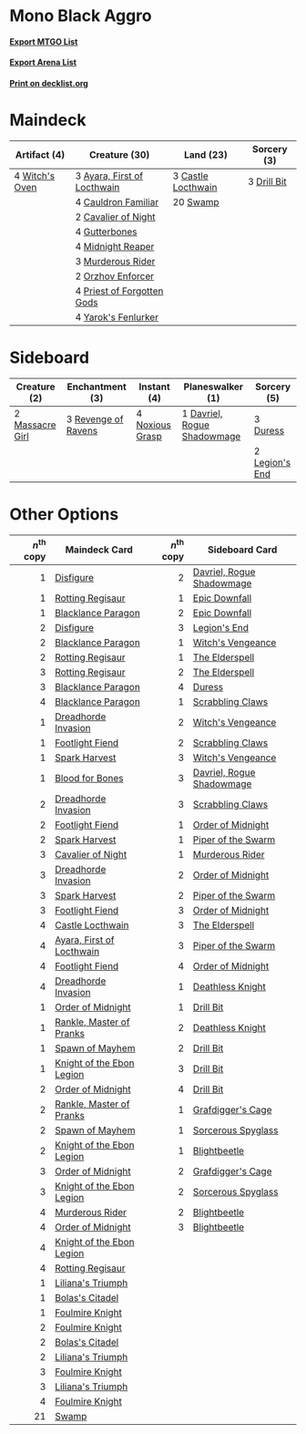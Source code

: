 # Mono Black Aggro

#### [Export MTGO List](../collection/Mono%20Black%20Aggro/Mono%20Black%20Aggro.txt)
#### [Export Arena List](../collection/Mono%20Black%20Aggro/Mono%20Black%20Aggro_arena.txt)
#### [Print on decklist.org](http://decklist.org/?deckmain=3%09Ayara,%20First%20of%20Locthwain%0A3%09Castle%20Locthwain%0A4%09Cauldron%20Familiar%0A2%09Cavalier%20of%20Night%0A3%09Drill%20Bit%0A4%09Gutterbones%0A4%09Midnight%20Reaper%0A3%09Murderous%20Rider%0A2%09Orzhov%20Enforcer%0A4%09Priest%20of%20Forgotten%20Gods%0A20%09Swamp%0A4%09Witch's%20Oven%0A4%09Yarok's%20Fenlurker&deckside=1%09Davriel,%20Rogue%20Shadowmage%0A3%09Duress%0A2%09Legion's%20End%0A2%09Massacre%20Girl%0A4%09Noxious%20Grasp%0A3%09Revenge%20of%20Ravens)
# Maindeck

|                                      Artifact (4)                                       |                                            Creature (30)                                             |                                          Land (23)                                          |                                     Sorcery (3)                                      |
|-----------------------------------------------------------------------------------------|------------------------------------------------------------------------------------------------------|---------------------------------------------------------------------------------------------|--------------------------------------------------------------------------------------|
|4 [Witch's Oven](http://gatherer.wizards.com/Pages/Card/Details.aspx?multiverseid=473199)|3 [Ayara, First of Locthwain](http://gatherer.wizards.com/Pages/Card/Details.aspx?multiverseid=473037)|3 [Castle Locthwain](http://gatherer.wizards.com/Pages/Card/Details.aspx?multiverseid=473203)|3 [Drill Bit](http://gatherer.wizards.com/Pages/Card/Details.aspx?multiverseid=457217)|
|                                                                                         |4 [Cauldron Familiar](http://gatherer.wizards.com/Pages/Card/Details.aspx?multiverseid=473043)        |20 [Swamp](http://gatherer.wizards.com/Pages/Card/Details.aspx?multiverseid=439858)          |                                                                                      |
|                                                                                         |2 [Cavalier of Night](http://gatherer.wizards.com/Pages/Card/Details.aspx?multiverseid=466848)        |                                                                                             |                                                                                      |
|                                                                                         |4 [Gutterbones](http://gatherer.wizards.com/Pages/Card/Details.aspx?multiverseid=457220)              |                                                                                             |                                                                                      |
|                                                                                         |4 [Midnight Reaper](http://gatherer.wizards.com/Pages/Card/Details.aspx?multiverseid=452827)          |                                                                                             |                                                                                      |
|                                                                                         |3 [Murderous Rider](http://gatherer.wizards.com/Pages/Card/Details.aspx?multiverseid=473059)          |                                                                                             |                                                                                      |
|                                                                                         |2 [Orzhov Enforcer](http://gatherer.wizards.com/Pages/Card/Details.aspx?multiverseid=457223)          |                                                                                             |                                                                                      |
|                                                                                         |4 [Priest of Forgotten Gods](http://gatherer.wizards.com/Pages/Card/Details.aspx?multiverseid=457227) |                                                                                             |                                                                                      |
|                                                                                         |4 [Yarok's Fenlurker](http://gatherer.wizards.com/Pages/Card/Details.aspx?multiverseid=466877)        |                                                                                             |                                                                                      |


# Sideboard

|                                       Creature (2)                                       |                                       Enchantment (3)                                        |                                       Instant (4)                                        |                                           Planeswalker (1)                                           |                                       Sorcery (5)                                       |
|------------------------------------------------------------------------------------------|----------------------------------------------------------------------------------------------|------------------------------------------------------------------------------------------|------------------------------------------------------------------------------------------------------|-----------------------------------------------------------------------------------------|
|2 [Massacre Girl](http://gatherer.wizards.com/Pages/Card/Details.aspx?multiverseid=461026)|3 [Revenge of Ravens](http://gatherer.wizards.com/Pages/Card/Details.aspx?multiverseid=473066)|4 [Noxious Grasp](http://gatherer.wizards.com/Pages/Card/Details.aspx?multiverseid=466864)|1 [Davriel, Rogue Shadowmage](http://gatherer.wizards.com/Pages/Card/Details.aspx?multiverseid=461010)|3 [Duress](http://gatherer.wizards.com/Pages/Card/Details.aspx?multiverseid=14557)       |
|                                                                                          |                                                                                              |                                                                                          |                                                                                                      |2 [Legion's End](http://gatherer.wizards.com/Pages/Card/Details.aspx?multiverseid=466860)|


# Other Options

|*n*<sup>th</sup> copy|                                           Maindeck Card                                            |*n*<sup>th</sup> copy|                                           Sideboard Card                                           |
|--------------------:|----------------------------------------------------------------------------------------------------|--------------------:|----------------------------------------------------------------------------------------------------|
|                    1|[Disfigure](http://gatherer.wizards.com/Pages/Card/Details.aspx?multiverseid=442076)                |                    2|[Davriel, Rogue Shadowmage](http://gatherer.wizards.com/Pages/Card/Details.aspx?multiverseid=461010)|
|                    1|[Rotting Regisaur](http://gatherer.wizards.com/Pages/Card/Details.aspx?multiverseid=466865)         |                    1|[Epic Downfall](http://gatherer.wizards.com/Pages/Card/Details.aspx?multiverseid=473047)            |
|                    1|[Blacklance Paragon](http://gatherer.wizards.com/Pages/Card/Details.aspx?multiverseid=473041)       |                    2|[Epic Downfall](http://gatherer.wizards.com/Pages/Card/Details.aspx?multiverseid=473047)            |
|                    2|[Disfigure](http://gatherer.wizards.com/Pages/Card/Details.aspx?multiverseid=442076)                |                    3|[Legion's End](http://gatherer.wizards.com/Pages/Card/Details.aspx?multiverseid=466860)             |
|                    2|[Blacklance Paragon](http://gatherer.wizards.com/Pages/Card/Details.aspx?multiverseid=473041)       |                    1|[Witch's Vengeance](http://gatherer.wizards.com/Pages/Card/Details.aspx?multiverseid=473073)        |
|                    2|[Rotting Regisaur](http://gatherer.wizards.com/Pages/Card/Details.aspx?multiverseid=466865)         |                    1|[The Elderspell](http://gatherer.wizards.com/Pages/Card/Details.aspx?multiverseid=461016)           |
|                    3|[Rotting Regisaur](http://gatherer.wizards.com/Pages/Card/Details.aspx?multiverseid=466865)         |                    2|[The Elderspell](http://gatherer.wizards.com/Pages/Card/Details.aspx?multiverseid=461016)           |
|                    3|[Blacklance Paragon](http://gatherer.wizards.com/Pages/Card/Details.aspx?multiverseid=473041)       |                    4|[Duress](http://gatherer.wizards.com/Pages/Card/Details.aspx?multiverseid=14557)                    |
|                    4|[Blacklance Paragon](http://gatherer.wizards.com/Pages/Card/Details.aspx?multiverseid=473041)       |                    1|[Scrabbling Claws](http://gatherer.wizards.com/Pages/Card/Details.aspx?multiverseid=451173)         |
|                    1|[Dreadhorde Invasion](http://gatherer.wizards.com/Pages/Card/Details.aspx?multiverseid=461013)      |                    2|[Witch's Vengeance](http://gatherer.wizards.com/Pages/Card/Details.aspx?multiverseid=473073)        |
|                    1|[Footlight Fiend](http://gatherer.wizards.com/Pages/Card/Details.aspx?multiverseid=457360)          |                    2|[Scrabbling Claws](http://gatherer.wizards.com/Pages/Card/Details.aspx?multiverseid=451173)         |
|                    1|[Spark Harvest](http://gatherer.wizards.com/Pages/Card/Details.aspx?multiverseid=461032)            |                    3|[Witch's Vengeance](http://gatherer.wizards.com/Pages/Card/Details.aspx?multiverseid=473073)        |
|                    1|[Blood for Bones](http://gatherer.wizards.com/Pages/Card/Details.aspx?multiverseid=466843)          |                    3|[Davriel, Rogue Shadowmage](http://gatherer.wizards.com/Pages/Card/Details.aspx?multiverseid=461010)|
|                    2|[Dreadhorde Invasion](http://gatherer.wizards.com/Pages/Card/Details.aspx?multiverseid=461013)      |                    3|[Scrabbling Claws](http://gatherer.wizards.com/Pages/Card/Details.aspx?multiverseid=451173)         |
|                    2|[Footlight Fiend](http://gatherer.wizards.com/Pages/Card/Details.aspx?multiverseid=457360)          |                    1|[Order of Midnight](http://gatherer.wizards.com/Pages/Card/Details.aspx?multiverseid=473061)        |
|                    2|[Spark Harvest](http://gatherer.wizards.com/Pages/Card/Details.aspx?multiverseid=461032)            |                    1|[Piper of the Swarm](http://gatherer.wizards.com/Pages/Card/Details.aspx?multiverseid=473062)       |
|                    3|[Cavalier of Night](http://gatherer.wizards.com/Pages/Card/Details.aspx?multiverseid=466848)        |                    1|[Murderous Rider](http://gatherer.wizards.com/Pages/Card/Details.aspx?multiverseid=473059)          |
|                    3|[Dreadhorde Invasion](http://gatherer.wizards.com/Pages/Card/Details.aspx?multiverseid=461013)      |                    2|[Order of Midnight](http://gatherer.wizards.com/Pages/Card/Details.aspx?multiverseid=473061)        |
|                    3|[Spark Harvest](http://gatherer.wizards.com/Pages/Card/Details.aspx?multiverseid=461032)            |                    2|[Piper of the Swarm](http://gatherer.wizards.com/Pages/Card/Details.aspx?multiverseid=473062)       |
|                    3|[Footlight Fiend](http://gatherer.wizards.com/Pages/Card/Details.aspx?multiverseid=457360)          |                    3|[Order of Midnight](http://gatherer.wizards.com/Pages/Card/Details.aspx?multiverseid=473061)        |
|                    4|[Castle Locthwain](http://gatherer.wizards.com/Pages/Card/Details.aspx?multiverseid=473203)         |                    3|[The Elderspell](http://gatherer.wizards.com/Pages/Card/Details.aspx?multiverseid=461016)           |
|                    4|[Ayara, First of Locthwain](http://gatherer.wizards.com/Pages/Card/Details.aspx?multiverseid=473037)|                    3|[Piper of the Swarm](http://gatherer.wizards.com/Pages/Card/Details.aspx?multiverseid=473062)       |
|                    4|[Footlight Fiend](http://gatherer.wizards.com/Pages/Card/Details.aspx?multiverseid=457360)          |                    4|[Order of Midnight](http://gatherer.wizards.com/Pages/Card/Details.aspx?multiverseid=473061)        |
|                    4|[Dreadhorde Invasion](http://gatherer.wizards.com/Pages/Card/Details.aspx?multiverseid=461013)      |                    1|[Deathless Knight](http://gatherer.wizards.com/Pages/Card/Details.aspx?multiverseid=473170)         |
|                    1|[Order of Midnight](http://gatherer.wizards.com/Pages/Card/Details.aspx?multiverseid=473061)        |                    1|[Drill Bit](http://gatherer.wizards.com/Pages/Card/Details.aspx?multiverseid=457217)                |
|                    1|[Rankle, Master of Pranks](http://gatherer.wizards.com/Pages/Card/Details.aspx?multiverseid=473063) |                    2|[Deathless Knight](http://gatherer.wizards.com/Pages/Card/Details.aspx?multiverseid=473170)         |
|                    1|[Spawn of Mayhem](http://gatherer.wizards.com/Pages/Card/Details.aspx?multiverseid=457229)          |                    2|[Drill Bit](http://gatherer.wizards.com/Pages/Card/Details.aspx?multiverseid=457217)                |
|                    1|[Knight of the Ebon Legion](http://gatherer.wizards.com/Pages/Card/Details.aspx?multiverseid=466859)|                    3|[Drill Bit](http://gatherer.wizards.com/Pages/Card/Details.aspx?multiverseid=457217)                |
|                    2|[Order of Midnight](http://gatherer.wizards.com/Pages/Card/Details.aspx?multiverseid=473061)        |                    4|[Drill Bit](http://gatherer.wizards.com/Pages/Card/Details.aspx?multiverseid=457217)                |
|                    2|[Rankle, Master of Pranks](http://gatherer.wizards.com/Pages/Card/Details.aspx?multiverseid=473063) |                    1|[Grafdigger's Cage](http://gatherer.wizards.com/Pages/Card/Details.aspx?multiverseid=278452)        |
|                    2|[Spawn of Mayhem](http://gatherer.wizards.com/Pages/Card/Details.aspx?multiverseid=457229)          |                    1|[Sorcerous Spyglass](http://gatherer.wizards.com/Pages/Card/Details.aspx?multiverseid=435407)       |
|                    2|[Knight of the Ebon Legion](http://gatherer.wizards.com/Pages/Card/Details.aspx?multiverseid=466859)|                    1|[Blightbeetle](http://gatherer.wizards.com/Pages/Card/Details.aspx?multiverseid=466841)             |
|                    3|[Order of Midnight](http://gatherer.wizards.com/Pages/Card/Details.aspx?multiverseid=473061)        |                    2|[Grafdigger's Cage](http://gatherer.wizards.com/Pages/Card/Details.aspx?multiverseid=278452)        |
|                    3|[Knight of the Ebon Legion](http://gatherer.wizards.com/Pages/Card/Details.aspx?multiverseid=466859)|                    2|[Sorcerous Spyglass](http://gatherer.wizards.com/Pages/Card/Details.aspx?multiverseid=435407)       |
|                    4|[Murderous Rider](http://gatherer.wizards.com/Pages/Card/Details.aspx?multiverseid=473059)          |                    2|[Blightbeetle](http://gatherer.wizards.com/Pages/Card/Details.aspx?multiverseid=466841)             |
|                    4|[Order of Midnight](http://gatherer.wizards.com/Pages/Card/Details.aspx?multiverseid=473061)        |                    3|[Blightbeetle](http://gatherer.wizards.com/Pages/Card/Details.aspx?multiverseid=466841)             |
|                    4|[Knight of the Ebon Legion](http://gatherer.wizards.com/Pages/Card/Details.aspx?multiverseid=466859)|                     |                                                                                                    |
|                    4|[Rotting Regisaur](http://gatherer.wizards.com/Pages/Card/Details.aspx?multiverseid=466865)         |                     |                                                                                                    |
|                    1|[Liliana's Triumph](http://gatherer.wizards.com/Pages/Card/Details.aspx?multiverseid=461025)        |                     |                                                                                                    |
|                    1|[Bolas's Citadel](http://gatherer.wizards.com/Pages/Card/Details.aspx?multiverseid=461006)          |                     |                                                                                                    |
|                    1|[Foulmire Knight](http://gatherer.wizards.com/Pages/Card/Details.aspx?multiverseid=473052)          |                     |                                                                                                    |
|                    2|[Foulmire Knight](http://gatherer.wizards.com/Pages/Card/Details.aspx?multiverseid=473052)          |                     |                                                                                                    |
|                    2|[Bolas's Citadel](http://gatherer.wizards.com/Pages/Card/Details.aspx?multiverseid=461006)          |                     |                                                                                                    |
|                    2|[Liliana's Triumph](http://gatherer.wizards.com/Pages/Card/Details.aspx?multiverseid=461025)        |                     |                                                                                                    |
|                    3|[Foulmire Knight](http://gatherer.wizards.com/Pages/Card/Details.aspx?multiverseid=473052)          |                     |                                                                                                    |
|                    3|[Liliana's Triumph](http://gatherer.wizards.com/Pages/Card/Details.aspx?multiverseid=461025)        |                     |                                                                                                    |
|                    4|[Foulmire Knight](http://gatherer.wizards.com/Pages/Card/Details.aspx?multiverseid=473052)          |                     |                                                                                                    |
|                   21|[Swamp](http://gatherer.wizards.com/Pages/Card/Details.aspx?multiverseid=439858)                    |                     |                                                                                                    |

